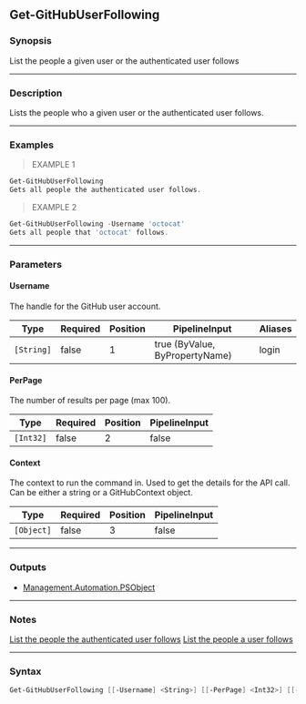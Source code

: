 Get-GitHubUserFollowing
-----------------------

### Synopsis
List the people a given user or the authenticated user follows

---

### Description

Lists the people who a given user or the authenticated user follows.

---

### Examples
> EXAMPLE 1

```PowerShell
Get-GitHubUserFollowing
Gets all people the authenticated user follows.
```
> EXAMPLE 2

```PowerShell
Get-GitHubUserFollowing -Username 'octocat'
Gets all people that 'octocat' follows.
```

---

### Parameters
#### **Username**
The handle for the GitHub user account.

|Type      |Required|Position|PipelineInput                 |Aliases|
|----------|--------|--------|------------------------------|-------|
|`[String]`|false   |1       |true (ByValue, ByPropertyName)|login  |

#### **PerPage**
The number of results per page (max 100).

|Type     |Required|Position|PipelineInput|
|---------|--------|--------|-------------|
|`[Int32]`|false   |2       |false        |

#### **Context**
The context to run the command in. Used to get the details for the API call.
Can be either a string or a GitHubContext object.

|Type      |Required|Position|PipelineInput|
|----------|--------|--------|-------------|
|`[Object]`|false   |3       |false        |

---

### Outputs
* [Management.Automation.PSObject](https://learn.microsoft.com/en-us/dotnet/api/System.Management.Automation.PSObject)

---

### Notes
[List the people the authenticated user follows](https://docs.github.com/rest/users/followers#list-the-people-the-authenticated-user-follows)
[List the people a user follows](https://docs.github.com/rest/users/followers#list-the-people-a-user-follows)

---

### Syntax
```PowerShell
Get-GitHubUserFollowing [[-Username] <String>] [[-PerPage] <Int32>] [[-Context] <Object>] [<CommonParameters>]
```
